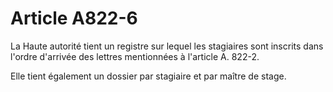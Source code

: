 # Article A822-6

La Haute autorité tient un registre sur lequel les stagiaires sont inscrits dans l'ordre d'arrivée des lettres mentionnées à l'article A. 822-2.

Elle tient également un dossier par stagiaire et par maître de stage.
